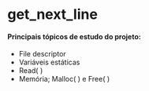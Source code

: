 # get_next_line

#### Principais tópicos de estudo do projeto:
- File descriptor
- Variáveis estáticas
- Read( )
- Memória; Malloc( ) e Free( )
